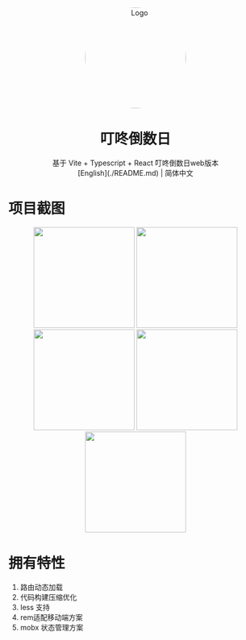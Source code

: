 <div align="center">
    <img alt="Logo" style="border-radius: 50%;" width="200" src="https://tva1.sinaimg.cn/large/008i3skNgy1gqd5yjerigj305k05kaa6.jpg"/>
</div>

<div align="center">
  <h1>叮咚倒数日</h1>
</div>

<div align="center">
基于 Vite + Typescript + React 叮咚倒数日web版本
</div>

<div align="center">
[English](./README.md) | 简体中文
</div>

# 项目截图

<div align="center">
	<img src="https://i.loli.net/2021/10/27/QhPsXe3aAFqwxtr.png" width="200" />
	<img src="https://i.loli.net/2021/10/27/ZHtybhMs3O7UYzj.png" width="200"  />
	<img src="https://i.loli.net/2021/10/27/s4hd7CmtE6ly8Qu.png" width="200"  />
	<img src="https://i.loli.net/2021/10/27/mpPLyYX95ivjGxt.png" width="200"  />
	<img src="https://i.loli.net/2021/10/27/RHxPIbiCS8urvf3.png" width="200"  />
</div>

# 拥有特性

1. 路由动态加载
2. 代码构建压缩优化
3. less 支持
4. rem适配移动端方案
5. mobx 状态管理方案

